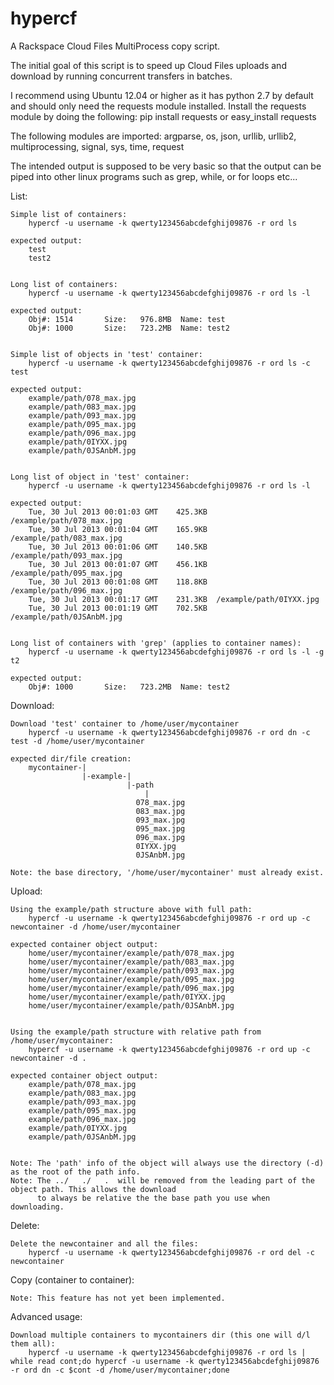 hypercf
=======

A Rackspace Cloud Files MultiProcess copy script.

The initial goal of this script is to speed up Cloud Files uploads and download by running concurrent transfers in batches. 

I recommend using Ubuntu 12.04 or higher as it has python 2.7 by default and should only need the requests module installed.
Install the requests module by doing the following:
 pip install requests
       or
 easy_install requests

The following modules are imported:
argparse,
os,
json,
urllib,
urllib2,
multiprocessing,
signal,
sys,
time,
request


The intended output is supposed to be very basic so that the output can be piped into other linux programs such as grep,
while, or for loops etc...





List:

    Simple list of containers:
        hypercf -u username -k qwerty123456abcdefghij09876 -r ord ls

    expected output:
        test
        test2


    Long list of containers:
        hypercf -u username -k qwerty123456abcdefghij09876 -r ord ls -l

    expected output:
        Obj#: 1514       Size:   976.8MB  Name: test
        Obj#: 1000       Size:   723.2MB  Name: test2


    Simple list of objects in 'test' container:
        hypercf -u username -k qwerty123456abcdefghij09876 -r ord ls -c test

    expected output:
        example/path/078_max.jpg
        example/path/083_max.jpg
        example/path/093_max.jpg
        example/path/095_max.jpg
        example/path/096_max.jpg
        example/path/0IYXX.jpg
        example/path/0JSAnbM.jpg


    Long list of object in 'test' container:
        hypercf -u username -k qwerty123456abcdefghij09876 -r ord ls -l

    expected output:
        Tue, 30 Jul 2013 00:01:03 GMT    425.3KB  /example/path/078_max.jpg
        Tue, 30 Jul 2013 00:01:04 GMT    165.9KB  /example/path/083_max.jpg
        Tue, 30 Jul 2013 00:01:06 GMT    140.5KB  /example/path/093_max.jpg
        Tue, 30 Jul 2013 00:01:07 GMT    456.1KB  /example/path/095_max.jpg
        Tue, 30 Jul 2013 00:01:08 GMT    118.8KB  /example/path/096_max.jpg
        Tue, 30 Jul 2013 00:01:17 GMT    231.3KB  /example/path/0IYXX.jpg
        Tue, 30 Jul 2013 00:01:19 GMT    702.5KB  /example/path/0JSAnbM.jpg


    Long list of containers with 'grep' (applies to container names):
        hypercf -u username -k qwerty123456abcdefghij09876 -r ord ls -l -g t2

    expected output:
        Obj#: 1000       Size:   723.2MB  Name: test2



Download:

    Download 'test' container to /home/user/mycontainer
        hypercf -u username -k qwerty123456abcdefghij09876 -r ord dn -c test -d /home/user/mycontainer

    expected dir/file creation:
        mycontainer-|
                    |-example-|
                              |-path
                                  |
                                078_max.jpg
                                083_max.jpg
                                093_max.jpg
                                095_max.jpg
                                096_max.jpg
                                0IYXX.jpg
                                0JSAnbM.jpg

    Note: the base directory, '/home/user/mycontainer' must already exist.





Upload:

    Using the example/path structure above with full path:
        hypercf -u username -k qwerty123456abcdefghij09876 -r ord up -c newcontainer -d /home/user/mycontainer

    expected container object output:
        home/user/mycontainer/example/path/078_max.jpg
        home/user/mycontainer/example/path/083_max.jpg
        home/user/mycontainer/example/path/093_max.jpg
        home/user/mycontainer/example/path/095_max.jpg
        home/user/mycontainer/example/path/096_max.jpg
        home/user/mycontainer/example/path/0IYXX.jpg
        home/user/mycontainer/example/path/0JSAnbM.jpg


    Using the example/path structure with relative path from /home/user/mycontainer:
        hypercf -u username -k qwerty123456abcdefghij09876 -r ord up -c newcontainer -d .

    expected container object output:
        example/path/078_max.jpg
        example/path/083_max.jpg
        example/path/093_max.jpg
        example/path/095_max.jpg
        example/path/096_max.jpg
        example/path/0IYXX.jpg
        example/path/0JSAnbM.jpg


    Note: The 'path' info of the object will always use the directory (-d) as the root of the path info.
    Note: The ../   ./   .  will be removed from the leading part of the object path. This allows the download
          to always be relative the the base path you use when downloading.




Delete:

    Delete the newcontainer and all the files:
        hypercf -u username -k qwerty123456abcdefghij09876 -r ord del -c newcontainer




Copy (container to container):

    Note: This feature has not yet been implemented.




Advanced usage:

    Download multiple containers to mycontainers dir (this one will d/l them all):
        hypercf -u username -k qwerty123456abcdefghij09876 -r ord ls | while read cont;do hypercf -u username -k qwerty123456abcdefghij09876 -r ord dn -c $cont -d /home/user/mycontainer;done

